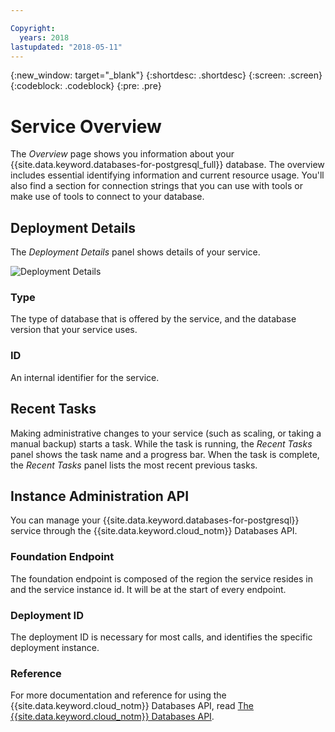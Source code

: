 ```yaml
---

Copyright:
  years: 2018
lastupdated: "2018-05-11"
---
```


{:new_window: target="_blank"}
{:shortdesc: .shortdesc}
{:screen: .screen}
{:codeblock: .codeblock}
{:pre: .pre}

# Service Overview

The _Overview_ page shows you information about your {{site.data.keyword.databases-for-postgresql_full}} database. The overview includes essential identifying information and current resource usage. You'll also find a section for connection strings that you can use with tools or make use of tools to connect to your database.

## Deployment Details

The _Deployment Details_ panel shows details of your service.

![Deployment Details](./images/postgres-deployment-details.png "A view of the Deployment Details panel")

### Type

The type of database that is offered by the service, and the database version that your service uses.

### ID

An internal identifier for the service.

## Recent Tasks

Making administrative changes to your service (such as scaling, or taking a manual backup) starts a task. While the task is running, the _Recent Tasks_ panel shows the task name and a progress bar. When the task is complete, the _Recent Tasks_ panel lists the most recent previous tasks.

## Instance Administration API

You can manage your {{site.data.keyword.databases-for-postgresql}} service through the {{site.data.keyword.cloud_notm}} Databases API.

### Foundation Endpoint

The foundation endpoint is composed of the region the service resides in and the service instance id. It will be at the start of every endpoint.

### Deployment ID

The deployment ID is necessary for most calls, and identifies the specific deployment instance.

### Reference

For more documentation and reference for using the {{site.data.keyword.cloud_notm}} Databases API, read [The {{site.data.keyword.cloud_notm}} Databases API]().